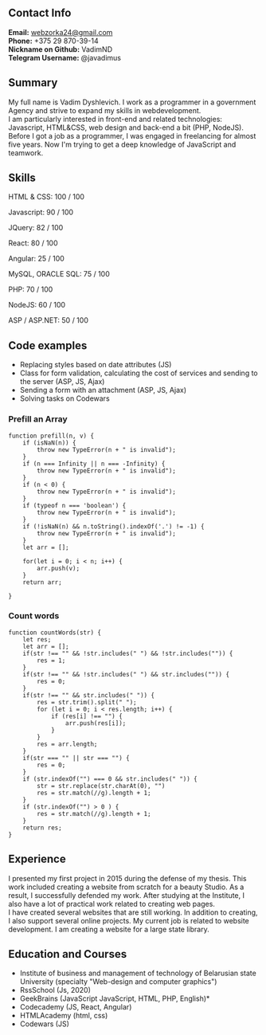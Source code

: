 ## Contact Info
__Email:__ webzorka24@gmail.com  
__Phone:__ +375 29 870-39-14  
__Nickname on Github:__ VadimND  
__Telegram Username:__ @javadimus  

## Summary
My full name is Vadim Dyshlevich.
I work as a programmer in a government Agency and strive to expand my skills in webdevelopment.  
I am particularly interested in front-end and related technologies: Javascript, HTML&CSS, web design and back-end a bit (PHP, NodeJS). 
Before I got a job as a programmer, I was engaged in freelancing for almost five years. Now I'm trying to get a deep knowledge of JavaScript and teamwork.  

## Skills
 
HTML & CSS: 100 / 100

Javascript: 90 / 100

JQuery: 82 / 100

React: 80 / 100

Angular: 25 / 100

MySQL, ORACLE SQL: 75 / 100            

PHP: 70 / 100

NodeJS: 60 / 100

ASP / ASP.NET: 50 / 100
                

## Code examples
* Replacing styles based on date attributes (JS)
* Class for form validation, calculating the cost of services and sending to the server (ASP, JS, Ajax)
* Sending a form with an attachment (ASP, JS, Ajax)
* Solving tasks on Codewars

### Prefill an Array
```
function prefill(n, v) {  
    if (isNaN(n)) {
        throw new TypeError(n + " is invalid");
    }
    if (n === Infinity || n === -Infinity) {
        throw new TypeError(n + " is invalid");
    }
    if (n < 0) {
        throw new TypeError(n + " is invalid");
    }
    if (typeof n === 'boolean') {
        throw new TypeError(n + " is invalid");
    }
    if (!isNaN(n) && n.toString().indexOf('.') != -1) {
        throw new TypeError(n + " is invalid");
    }
    let arr = [];
    
    for(let i = 0; i < n; i++) {
        arr.push(v);
    }                            
    return arr;                           
    
}
``` 
### Count words
```
function countWords(str) {  
    let res; 
    let arr = [];
    if(str !== "" && !str.includes(" ") && !str.includes("")) {    
        res = 1;
    }
    if(str !== "" && !str.includes(" ") && str.includes("")) {    
        res = 0;
    }
    if(str !== "" && str.includes(" ")) {
        res = str.trim().split(" ");
        for (let i = 0; i < res.length; i++) {
            if (res[i] !== "") {
                arr.push(res[i]);
            }
        }
        res = arr.length;
    }      
    if(str === "" || str === "") {
        res = 0;
    } 
    if (str.indexOf("") === 0 && str.includes(" ")) {
        str = str.replace(str.charAt(0), "")
        res = str.match(//g).length + 1;
    }   
    if (str.indexOf("") > 0 ) {
        res = str.match(//g).length + 1;
    }                           
    return res;  
}
``` 
## Experience 
I presented my first project in 2015 during the defense of my thesis. This work included creating a website from scratch for a beauty Studio. As a result, I successfully defended my work. After studying at the Institute, I also have a lot of practical work related to creating web pages.  
I have created several websites that are still working. In addition to creating, I also support several online projects. My current job is related to website development. I am creating a website for a large state library.

## Education and Courses 
* Institute of business and management of technology of Belarusian state University (specialty "Web-design and computer graphics")
* RssSchool (Js, 2020)
* GeekBrains (JavaScript JavaScript, HTML, PHP, English)* 
* Codecademy (JS, React, Angular)
* HTMLAcademy (html, css)
* Codewars (JS)